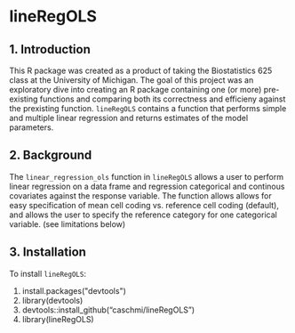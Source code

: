 # lineRegOLS

## 1. Introduction
This R package was created as a product of taking the Biostatistics 625 class at the University of Michigan. The goal of this project was an exploratory dive into creating an R package containing one (or more) pre-existing functions and comparing both its correctness and efficieny against the prexisting function. `lineRegOLS` contains a function that performs simple and multiple linear regression and returns estimates of the model parameters.  

## 2. Background 
The `linear_regression_ols` function in `lineRegOLS` allows a user to perform linear regression on a data frame and regression categorical and continous covariates against the response variable. The function allows allows for easy specification of mean cell coding vs. reference cell coding (default), and allows the user to specify the reference category for one categorical variable. (see limitations below)

## 3. Installation 
To install `lineRegOLS`: 
1. install.packages("devtools")
2. library(devtools)
3. devtools::install_github(“caschmi/lineRegOLS”)
4. library(lineRegOLS)
